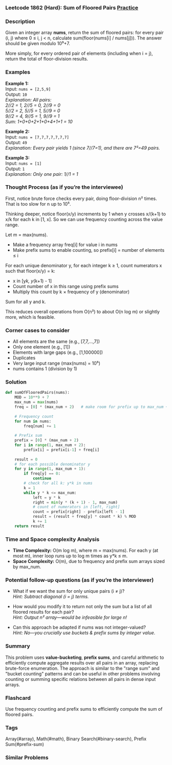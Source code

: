 ### Leetcode 1862 (Hard): Sum of Floored Pairs [Practice](https://leetcode.com/problems/sum-of-floored-pairs)

### Description  
Given an integer array **nums**, return the sum of floored pairs: for every pair (i, j) where 0 ≤ i, j < n, calculate sum(floor(nums[i] / nums[j])). The answer should be given modulo 10⁹+7.

More simply, for every ordered pair of elements (including when i = j), return the total of floor-division results.

### Examples  

**Example 1:**  
Input: `nums = [2,5,9]`  
Output: `10`  
*Explanation: All pairs:  
2//2 = 1, 2//5 = 0, 2//9 = 0  
5//2 = 2, 5//5 = 1, 5//9 = 0  
9//2 = 4, 9//5 = 1, 9//9 = 1  
Sum: 1+0+0+2+1+0+4+1+1 = 10*

**Example 2:**  
Input: `nums = [7,7,7,7,7,7,7]`  
Output: `49`  
*Explanation: Every pair yields 1 (since 7//7=1), and there are 7²=49 pairs.*

**Example 3:**  
Input: `nums = [1]`  
Output: `1`  
*Explanation: Only one pair: 1//1 = 1*


### Thought Process (as if you’re the interviewee)  

First, notice brute force checks every pair, doing floor-division n² times. That is too slow for n up to 10⁵.

Thinking deeper, notice floor(x/y) increments by 1 when y crosses x/(k+1) to x/k for each k in [1, x]. So we can use frequency counting across the value range.

Let m = max(nums).  
- Make a frequency array freq[i] for value i in nums  
- Make prefix sums to enable counting, so prefix[i] = number of elements ≤ i

For each unique denominator y, for each integer k ≥ 1, count numerators x such that floor(x/y) = k:

- x in [y*k, y*(k+1) - 1]
- Count number of x in this range using prefix sums
- Multiply this count by k × frequency of y (denominator)

Sum for all y and k.

This reduces overall operations from O(n²) to about O(n log m) or slightly more, which is feasible.

### Corner cases to consider  
- All elements are the same (e.g., [7,7,...,7])
- Only one element (e.g., [1])
- Elements with large gaps (e.g., [1,100000])
- Duplicates
- Very large input range (max(nums) = 10⁵)
- nums contains 1 (division by 1)


### Solution

```python
def sumOfFlooredPairs(nums):
    MOD = 10**9 + 7
    max_num = max(nums)
    freq = [0] * (max_num + 2)   # make room for prefix up to max_num + 1
    
    # Frequency count
    for num in nums:
        freq[num] += 1
        
    # Prefix sum
    prefix = [0] * (max_num + 2)
    for i in range(1, max_num + 2):
        prefix[i] = prefix[i-1] + freq[i]
        
    result = 0
    # for each possible denominator y
    for y in range(1, max_num + 1):
        if freq[y] == 0:
            continue
        # check for all k: y*k in nums
        k = 1
        while y * k <= max_num:
            left = y * k
            right = min(y * (k + 1) - 1, max_num)
            # count of numerators in [left, right]
            count = prefix[right] - prefix[left - 1]
            result = (result + freq[y] * count * k) % MOD
            k += 1
    return result
```

### Time and Space complexity Analysis  

- **Time Complexity:** O(m log m), where m = max(nums). For each y (at most m), inner loop runs up to log m times as y*k ≤ m.  
- **Space Complexity:** O(m), due to frequency and prefix sum arrays sized by max_num.

### Potential follow-up questions (as if you’re the interviewer)  

- What if we want the sum for only unique pairs (i ≠ j)?  
  *Hint: Subtract diagonal (i = j) terms.*

- How would you modify it to return not only the sum but a list of all floored results for each pair?  
  *Hint: Output n² array—would be infeasible for large n!*

- Can this approach be adapted if nums was not integer-valued?  
  *Hint: No—you crucially use buckets & prefix sums by integer value.*

### Summary
This problem uses **value-bucketing**, **prefix sums**, and careful arithmetic to efficiently compute aggregate results over all pairs in an array, replacing brute-force enumeration. The approach is similar to the "range sum" and "bucket counting" patterns and can be useful in other problems involving counting or summing specific relations between all pairs in dense input arrays.


### Flashcard
Use frequency counting and prefix sums to efficiently compute the sum of floored pairs.

### Tags
Array(#array), Math(#math), Binary Search(#binary-search), Prefix Sum(#prefix-sum)

### Similar Problems
